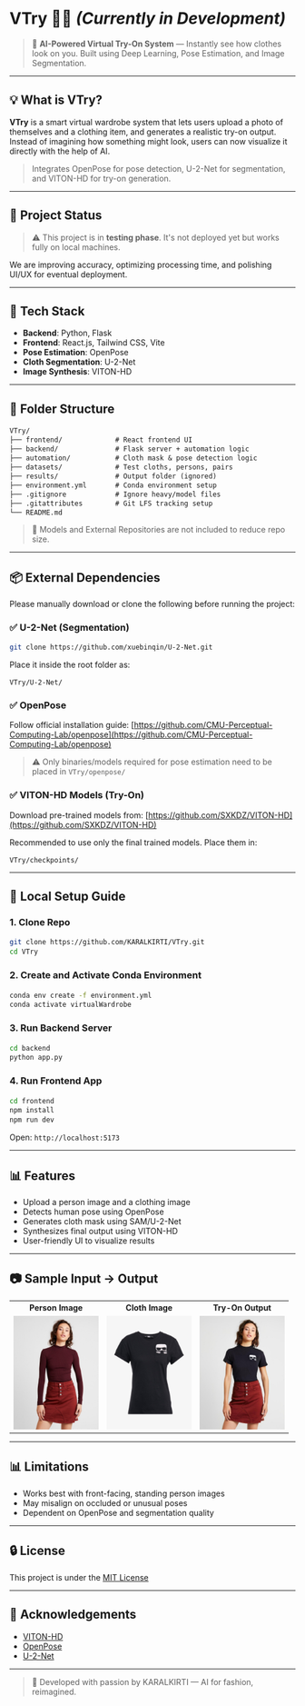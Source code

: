 # VTry 👗🌟 *(Currently in Development)*

> 🚧 **AI-Powered Virtual Try-On System** — Instantly see how clothes look on you. Built using Deep Learning, Pose Estimation, and Image Segmentation.

---

## 💡 What is VTry?

**VTry** is a smart virtual wardrobe system that lets users upload a photo of themselves and a clothing item, and generates a realistic try-on output. Instead of imagining how something might look, users can now visualize it directly with the help of AI.

> Integrates OpenPose for pose detection, U-2-Net for segmentation, and VITON-HD for try-on generation.

---

## 🤖 Project Status

> ⚠️ This project is in **testing phase**. It's not deployed yet but works fully on local machines.

We are improving accuracy, optimizing processing time, and polishing UI/UX for eventual deployment.

---

## 🧵 Tech Stack

* **Backend**: Python, Flask
* **Frontend**: React.js, Tailwind CSS, Vite
* **Pose Estimation**: OpenPose
* **Cloth Segmentation**: U-2-Net
* **Image Synthesis**: VITON-HD

---

## 📁 Folder Structure

```
VTry/
├── frontend/             # React frontend UI
├── backend/              # Flask server + automation logic
├── automation/           # Cloth mask & pose detection logic
├── datasets/             # Test cloths, persons, pairs
├── results/              # Output folder (ignored)
├── environment.yml       # Conda environment setup
├── .gitignore            # Ignore heavy/model files
├── .gitattributes        # Git LFS tracking setup
└── README.md
```

> 🔹 Models and External Repositories are not included to reduce repo size.

---

## 📦 External Dependencies

Please manually download or clone the following before running the project:

### ✅ U-2-Net (Segmentation)

```bash
git clone https://github.com/xuebinqin/U-2-Net.git
```

Place it inside the root folder as:

```
VTry/U-2-Net/
```

### ✅ OpenPose

Follow official installation guide:
[https://github.com/CMU-Perceptual-Computing-Lab/openpose](https://github.com/CMU-Perceptual-Computing-Lab/openpose)

> ⚠️ Only binaries/models required for pose estimation need to be placed in `VTry/openpose/`

### ✅ VITON-HD Models (Try-On)

Download pre-trained models from:
[https://github.com/SXKDZ/VITON-HD](https://github.com/SXKDZ/VITON-HD)

Recommended to use only the final trained models. Place them in:

```
VTry/checkpoints/
```

---

## 🚀 Local Setup Guide

### 1. Clone Repo

```bash
git clone https://github.com/KARALKIRTI/VTry.git
cd VTry
```

### 2. Create and Activate Conda Environment

```bash
conda env create -f environment.yml
conda activate virtualWardrobe
```

### 3. Run Backend Server

```bash
cd backend
python app.py
```

### 4. Run Frontend App

```bash
cd frontend
npm install
npm run dev
```

Open: `http://localhost:5173`

---

## 📊 Features

* Upload a person image and a clothing image
* Detects human pose using OpenPose
* Generates cloth mask using SAM/U-2-Net
* Synthesizes final output using VITON-HD
* User-friendly UI to visualize results

---

## 📷 Sample Input → Output

<table>
  <tr>
    <th>Person Image</th>
    <th>Cloth Image</th>
    <th>Try-On Output</th>
  </tr>
  <tr>
    <td><img src="assets/07445_00.jpg" width="150"/></td>
    <td><img src="assets\11351_00.jpg" width="150"/></td>
    <td><img src="assets\07445_11351_00.jpg" width="150"/></td>
  </tr>
</table>

---

## 📊 Limitations

* Works best with front-facing, standing person images
* May misalign on occluded or unusual poses
* Dependent on OpenPose and segmentation quality

---

## 🔒 License

This project is under the [MIT License](LICENSE)

---

## 👏 Acknowledgements

* [VITON-HD](https://github.com/SXKDZ/VITON-HD)
* [OpenPose](https://github.com/CMU-Perceptual-Computing-Lab/openpose)
* [U-2-Net](https://github.com/xuebinqin/U-2-Net)

---

> 🌟 Developed with passion by KARALKIRTI — AI for fashion, reimagined.
